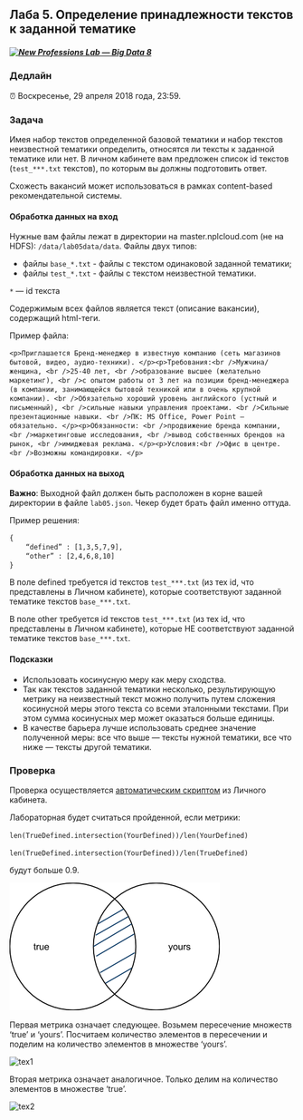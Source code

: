 ## Лаба 5. Определение принадлежности текстов к заданной тематике

##### [![New Professions Lab — Big Data 8](http://data.newprolab.com/public-newprolab-com/npl7.svg)](https://github.com/newprolab/content_bigdata8)

### Дедлайн

⏰ Воскресенье, 29 апреля 2018 года, 23:59.

### Задача

Имея набор текстов определенной базовой тематики и набор текстов неизвестной тематики определить, относятся ли тексты к заданной тематике или нет. В личном кабинете вам предложен список id текстов (`test_***.txt` текстов), по которым вы должны подготовить ответ.

Схожесть вакансий может использоваться в рамках content-based рекомендательной системы.

#### Обработка данных на вход

Нужные вам файлы лежат в директории на master.nplcloud.com (не на HDFS): `/data/lab05data/data`. Файлы двух типов:

* файлы `base_*.txt` - файлы с текстом одинаковой заданной тематики;
* файлы `test_*.txt` - файлы с текстом неизвестной тематики.

`*` — id текста

Содержимым всех файлов является текст (описание вакансии), содержащий html-теги.

Пример файла:

```
<p>Приглашается Бренд-менеджер в известную компанию (сеть магазинов бытовой, видео, аудио-техники). </p><p>Требования:<br />Мужчина/женщина, <br />25-40 лет, <br />образование высшее (желательно маркетинг), <br />с опытом работы от 3 лет на позиции бренд-менеджера (в компании, занимающейся бытовой техникой или в очень крупной компании). <br />Обязательно хороший уровень английского (устный и письменный), <br />сильные навыки управления проектами. <br />Сильные презентационные навыки. <br />ПК: MS Office, Power Point – обязательно. </p><p>Обязанности: <br />продвижение бренда компании, <br />маркетинговые исследования, <br />вывод собственных брендов на рынок, <br />имиджевая реклама. </p><p>Условия:<br />Офис в центре. <br />Возможны командировки. </p>
```

#### Обработка данных на выход

**Важно**: Выходной файл должен быть расположен в корне вашей директории в файле `lab05.json`. Чекер будет брать файл именно оттуда.

Пример решения:

```
{
    “defined” : [1,3,5,7,9],
    “other” : [2,4,6,8,10]
}
```

В поле defined требуется id текстов `test_***.txt` (из тех id, что представлены в Личном кабинете), которые соответствуют заданной тематике текстов `base_***.txt`.

В поле other требуется id текстов `test_***.txt` (из тех id, что представлены в Личном кабинете), которые НЕ соответствуют заданной тематике текстов `base_***.txt`.

#### Подсказки

* Использовать косинусную меру как меру сходства.
* Так как текстов заданной тематики несколько, результирующую метрику на неизвестный текст можно получить путем сложения косинусной меры этого текста со всеми эталонными текстами. При этом сумма косинусных мер может оказаться больше единицы.
* В качестве барьера лучше использовать среднее значение полученной меры: все что выше — тексты нужной тематики, все что ниже — тексты другой тематики.

### Проверка

Проверка осуществляется [автоматическим скриптом](http://lk.newprolab.com/lab/lab05) из Личного кабинета.

Лабораторная будет считаться пройденной, если метрики: 

`len(TrueDefined.intersection(YourDefined))/len(YourDefined)`

`len(TrueDefined.intersection(YourDefined))/len(TrueDefined)`

будут больше 0.9.

![intersection](images/image1.png)

Первая метрика означает следующее. Возьмем пересечение множеств ‘true’ и ‘yours’. Посчитаем количество элементов в пересечении и поделим на количество элементов в множестве ‘yours’.

![tex1](http://data.newprolab.com/public-newprolab-com/lab05_tex1.svg)

Вторая метрика означает аналогичное. Только делим на количество элементов в множестве ‘true’.

![tex2](http://data.newprolab.com/public-newprolab-com/lab05_tex2.svg)


